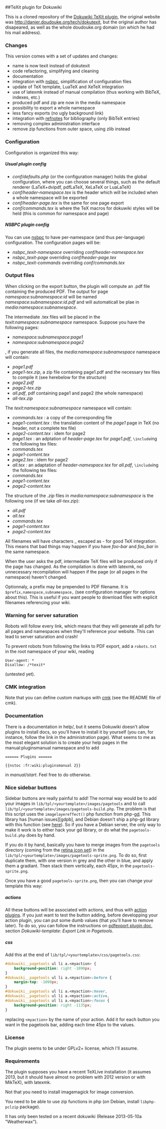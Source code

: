 ##TeXit plugin for Dokuwiki

This is a cloned repository of the [Dokuwiki TeXit plugin], the original website
was http://danjer.doudouke.org/tech/dokutexit, but the original author has
disapeared, as well as the whole doudouke.org domain (on which he had his mail
address).

### Changes

This version comes with a set of updates and changes:
 * name is now texit instead of dokutexit
 * code refactoring, simplifying and cleaning
 * documentation
 * integration with [nsbpc], simplification of configuration files
 * update of TeX template, LuaTeX and XeTeX integration
 * use of latexmk instead of manual compilation (thus working with BibTeX, indexes, etc.)
 * produced pdf and zip are now in the media namespace
 * possibility to export a whole namespace
 * less fancy exports (no ugly background link)
 * integration with [refnotes] for bibliography (only BibTeX entries)
 * removing complex administration interface
 * remove zip functions from outer space, using zlib instead

### Configuration

Configuration is organized this way:

##### Usual plugin config

 * *conf/defaults.php* (or the configuration manager) holds the global configuration, where you can choose several things, such as the default renderer (LaTeX+dvipdf, pdfLaTeX, XeLaTeX or LuaLaTeX)
 * *conf/header-namespace.tex* is the header which will be included when a whole namespace will be exported
 * *conf/header-page.tex* is the same for one page export
 * *conf/commands.tex* is where the TeX macros for dokuwiki styles will be held (this is common for namespace and page)
 
##### NSBPC plugin config

You can use [nsbpc] to have per-namespace (and thus per-language) configuration. The configuration pages will be:
 * *nsbpc_texit-namespace* overriding *conf/header-namespace.tex*
 * *nsbpc_texit-page* overriding *conf/header-page.tex*
 * *nsbpc_texit-commands* overriding *conf/commands.tex*

### Output files

When clicking on the export button, the plugin will compute an .pdf file containing the produced PDF. The output for page *namespace:subnamespace:id* will be named *namespace:subnamespace:id.pdf* and will automaticall be plae in *media:namespace:subnamespace*.

The intermediate .tex files will be placed in the *texit:namespace:subnamespace* namespace. Suppose you have the following pages:

 * *namespace:subnamespace:page1*
 * *namespace:subnamespace:page2*

, if you generate all files, the *media:namespace:subnamespace* namespace will contain:

 * *page1.pdf*
 * *page1-tex.zip*, a zip file containing page1.pdf and the necessary tex files to compile it (see herebelow for the structure)
 * *page2.pdf*
 * *page2-tex.zip*
 * *all.pdf*, pdf containing page1 and page2 (the whole namespace)
 * *all-tex.zip*

The *texit:namespace:subnamespace* namespace will contain:

 * *commands.tex* : a copy of the corresponding file
 * *page1-content.tex* : the translation content of the *page1* page in TeX (no header, not a complete tex file)
 * *page2-content.tex* : idem for page2
 * *page1.tex* : an adptation of *header-page.tex* for *page1.pdf*, `\include`ing the following tex files:
  * *commands.tex*
  * *page1-content.tex*
 * *page2.tex* : idem for page2
 * *all.tex* : an adaptation of *header-namespace.tex* for *all.pdf*, `\include`ing the following tex files:
  * *commands.tex*
  * *page1-content.tex*
  * *page2-content.tex*

The structure of the *.zip* files in *media:namespace:subnamespace* is the following one (if we take *all-tex.zip*):

 * *all.pdf*
 * *all.tex*
 * *commands.tex*
 * *page1-content.tex*
 * *page2-content.tex*

All filenames will have characters \_ escaped as \- for good TeX integration. This means that bad things may happen if you have *foo\-bar* and *foo\_bar* in the same namespace.

When the user asks the pdf, intermediate TeX files will be produced only if the page has changed. As the compilation is done with latexmk, no unnecessary recompilation will happen if the page (or all pages in the namespace) haven't changed.

Optionnaly, a prefix may be prepended to PDF filename. It is `$prefix,namespace,subnamespace,` (see configuration manager for options about this). This is useful if you want people to download files with explicit filenames referencing your wiki.

### Warning for server saturation

Robots will follow every link, which means that they will generate all pdfs for all pages and namespaces when they'll reference your website. This can lead to server saturation and crash!

To prevent robots from following the links to PDF export, add a `robots.txt` in the root namespace of your wiki, reading

```
User-agent: *
Disallow: /*texit*
```

(untested yet).

### CMK integration

Note that you can define custom markups with [cmk] (see the README file of cmk).

### Documentation

There is a documentation in help/, but it seems Dokuwiki doesn't allow plugins
to install docs, so you'll have to install it by yourself (you can, for
instance, follow the link in the administration page). What seems to me as
the most elegant solution is to create your help pages in the
manual:pluginsmanual namespace and to add 

    ====== Plugins ======
    
    {{nstoc :fr:wiki:pluginsmanual 2}}

in *manual/start*. Feel free to do otherwise.

### Nice sidebar buttons

Sidebar buttons are really painful to add! The normal way would be to add your images in `lib/tpl/<yourtemplate>/images/pagetools` and to call `lib/tpl/<yourtemplate>/images/pagetools-build.php`. The problem is that this script uses the `imagelayereffect()` php function from php-[gd]. This library has [human issues][gdpb], and Debian doesn't ship a php-gd library with this function (see [here][gdpbdeb]). So if you have a Debian server, the only way to make it work is to either hack your gd library, or do what the `pagetools-build.php` does by hand.

If you do it by hand, basically you have to merge images from the `pagetools` directory (coming from the [retina icon set][retina]) in the `lib/tpl/<yourtemplate>/images/pagetools-sprite.png`. To do so, first duplicate them, with one version in grey and the other in blue, and apply them a gradiant. Then stack them vertically, each 45px, in the `pagetools-sprite.png`.

Once you have a good `pagetools-sprite.png`, then you can change your template this way:

##### actions

All these buttons will be associated with actions, and thus with [action plugins][actionplugins]. If you just want to test the button adding, before developping your action plugin, you can put some dumb values (that you'll have to remove later). To do so, you can follow the instructions on [pdfexport plugin doc][pdfexport], section *Dokuwiki-template: Export Link in Pagetools*.

##### css

Add this at the end of `lib/tpl/<yourtemplate>/css/pagetools.css`:

```css
#dokuwiki__pagetools ul li a.<myaction> {
    background-position: right -1090px;
}
#dokuwiki__pagetools ul li a.<myaction>:before {
    margin-top: -1090px;
}
#dokuwiki__pagetools ul li a.<myaction>:hover,
#dokuwiki__pagetools ul li a.<myaction>:active,
#dokuwiki__pagetools ul li a.<myaction>:focus {
    background-position: right -1135px;
}
```

replacing `<myaction>` by the name of your action. Add it for each button you want in the pagetools bar, adding each time 45px to the values.

### License

The plugin seems to be under GPLv2+ license, which I'll assume.

### Requirements

The plugin supposes you have a recent TeXLive installation (it assumes 2013, but
it should have almost no problem with 2012 version or with MikTeX), with 
latexmk.

Not that you need to install imagemagick for image conversion.

You need to be able to use zip functions in php (on Debian, install `libphp-pclzip` package).

It has only been tested on a recent dokuwiki (Release 2013-05-10a "Weatherwax").


[Dokuwiki TeXit plugin]: https://www.dokuwiki.org/plugin:dokutexit
[nsbpc]: https://github.com/eroux/dokuwiki-plugin-nsbpc
[gd]: http://en.wikipedia.org/wiki/GD_Graphics_Library
[gdpbdeb]: https://bugs.launchpad.net/ubuntu/+source/php5/+bug/74647
[retina]: http://blog.twg.ca/2010/11/retina-display-icon-set/
[actionplugins]: https://www.dokuwiki.org/devel:action_plugins
[pdfexport]: https://www.dokuwiki.org/tips:pdfexport#dokuwiki-templateexport_link_in_pagetools
[refnotes]: https://www.dokuwiki.org/plugin:refnotes
[cmk]: https://github.com/eroux/dokuwiki-plugin-cmk
